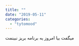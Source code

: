 ```yaml
---
title: ""
date: "2019-05-11"
categories: 
  - "tytomood"
---
```


میگفت بیا امروز یه برنامه بریز نبینمت
